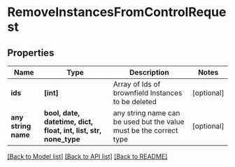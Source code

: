 # RemoveInstancesFromControlRequest


## Properties
Name | Type | Description | Notes
------------ | ------------- | ------------- | -------------
**ids** | **[int]** | Array of Ids of brownfield Instances to be deleted | [optional] 
**any string name** | **bool, date, datetime, dict, float, int, list, str, none_type** | any string name can be used but the value must be the correct type | [optional]

[[Back to Model list]](../README.md#documentation-for-models) [[Back to API list]](../README.md#documentation-for-api-endpoints) [[Back to README]](../README.md)


